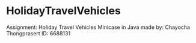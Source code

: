 # HolidayTravelVehicles
Assignment: Holiday Travel Vehicles Minicase in Java
made by: Chayocha Thongprasert ID: 6688131
